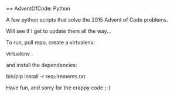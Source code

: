 == AdventOfCode: Python

A few python scripts that solve the 2015 Advent of Code problems.

Will see if I get to update them all the way...

To run, pull repo, create a virtualenv:

  virtualenv .

and install the dependencies:

  bin/pip install -r requirements.txt

Have fun, and sorry for the crappy code ;-)